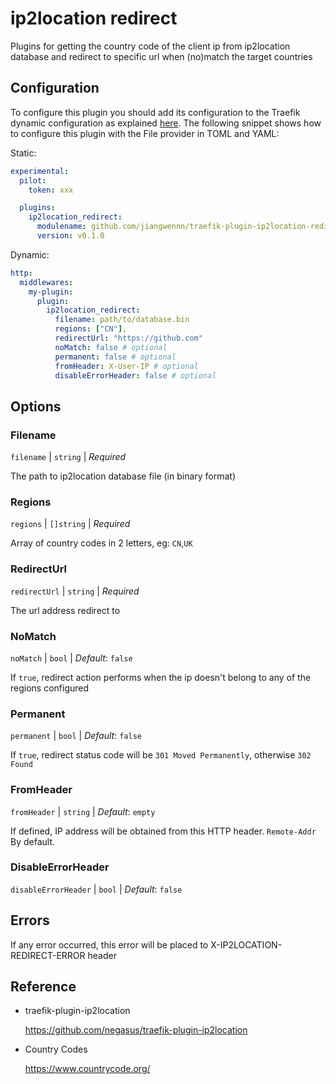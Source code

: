 # ip2location redirect

Plugins for getting the country code of the client ip from ip2location database and redirect to specific url when (no)match the target countries


Configuration
---
To configure this plugin you should add its configuration to the Traefik dynamic configuration as explained [here](https://doc.traefik.io/traefik/getting-started/configuration-overview/#the-dynamic-configuration). The following snippet shows how to configure this plugin with the File provider in TOML and YAML:

Static:
```yaml
experimental:
  pilot:
    token: xxx

  plugins:
    ip2location_redirect:
      modulename: github.com/jiangwennn/traefik-plugin-ip2location-redirect
      version: v0.1.0
```

Dynamic:
```yaml
http:
  middlewares:
    my-plugin:
      plugin:
        ip2location_redirect:
          filename: path/to/database.bin
          regions: ["CN"],
          redirectUrl: "https://github.com"
          noMatch: false # optional
          permanent: false # optional
          fromHeader: X-User-IP # optional
          disableErrorHeader: false # optional
```


Options
---

### Filename 

`filename` | `string` | *Required* 

The path to ip2location database file (in binary format) 

### Regions

`regions` | `[]string` | *Required* 

Array of country codes in 2 letters, eg: `CN`,`UK`

### RedirectUrl 

`redirectUrl` | `string` | *Required* 

The url address redirect to

### NoMatch

`noMatch` | `bool` | *Default*: `false`

If `true`, redirect action performs when the ip doesn't belong to any of the regions configured

### Permanent

`permanent` | `bool` | *Default*: `false`

If `true`, redirect status code will be `301 Moved Permanently`, otherwise `302 Found`

### FromHeader

`fromHeader` | `string` | *Default*: `empty`

If defined, IP address will be obtained from this HTTP header. `Remote-Addr` By default.

### DisableErrorHeader

`disableErrorHeader` | `bool` | *Default*: `false`


Errors
---

If any error occurred, this error will be placed to X-IP2LOCATION-REDIRECT-ERROR header


Reference
---

- traefik-plugin-ip2location

    https://github.com/negasus/traefik-plugin-ip2location

- Country Codes

    https://www.countrycode.org/